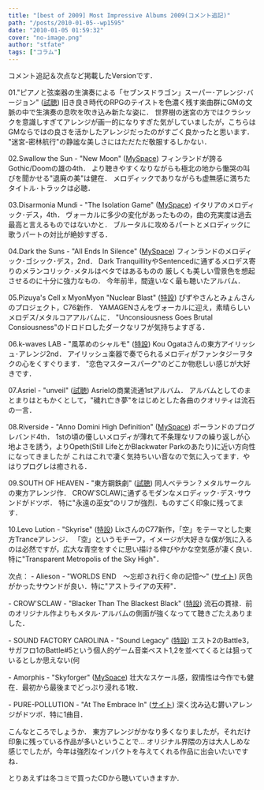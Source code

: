 ```yaml
---
title: "[best of 2009] Most Impressive Albums 2009(コメント追記)"
path: "/posts/2010-01-05--wp1595"
date: "2010-01-05 01:59:32"
cover: "no-image.png"
author: "stfate"
tags: ["コラム"]
---
```



コメント追記＆次点など掲載したVersionです．

01."ピアノと弦楽器の生演奏による「セブンスドラゴン」スーパー･アレンジ･バージョン"
(<a href="http://5pb.jp/records/release/detail/detail.php?records_product_code=VGCD-0167">試聴</a>)
旧き良き時代のRPGのテイストを色濃く残す楽曲群にGMの文脈の中で生演奏の息吹を吹き込み新たな姿に．
世界樹の迷宮の方ではクラシックを意識しすぎてアレンジが画一的になりすぎた気がしていましたが，こちらはGMならではの良さを活かしたアレンジだったのがすごく良かったと思います．
"迷宮-密林航行"の静謐な美しさにはただただ敬服するしかない．

02.Swallow the Sun - "New Moon" (<a href="http://www.myspace.com/swallowthesundoom">MySpace</a>)
フィンランドが誇るGothic/Doomの雄の4th．
より聴きやすくなりながらも極北の地から慟哭の叫びを聞かせる"退廃の美"は健在．
メロディックでありながらも虚無感に満ちたタイトル･トラックは必聴．

03.Disarmonia Mundi - "The Isolation Game" (<a href="http://www.myspace.com/disarmoniamundi">MySpace</a>)
イタリアのメロディック･デス，4th．
ヴォーカルに多少の変化があったものの，曲の充実度は過去最高と言えるものではないかと．
ブルータルに攻めるパートとメロディックに歌うパートの対比が絶妙すぎる．

04.Dark the Suns - "All Ends In Silence" (<a href="http://www.myspace.com/darkthesuns">MySpace</a>)
フィンランドのメロディック･ゴシック･デス，2nd．
Dark TranquillityやSentencedに通ずるメロデス寄りのメランコリック･メタルはベタではあるものの
厳しくも美しい雪景色を想起させるのに十分に強力なもの．
今年前半，間違いなく最も聴いたアルバム．

05.Pizuya's Cell x MyonMyon "Nuclear Blast" (<a href="http://pm.pizuya.com/c76/">特設</a>)
ぴずやさんとみょんさんのプロジェクト，C76新作．
YAMAGENさんをヴォーカルに迎え，素晴らしいメロデス/メタルコアアルバムに．
"Unconsiousness Goes Brutal Consiousness"のドロドロしたダークなリフが気持ちよすぎる．

06.k-waves LAB - "風萃めのシャルモ" (<a href="http://kou-ogata.net/kaze.html">特設</a>)
Kou Ogataさんの東方アイリッシュ･アレンジ2nd．
アイリッシュ楽器で奏でられるメロディがファンタジーヲタクの心をくすぐります．
"恋色マスタースパーク"のどこか物悲しい感じが大好きです．

07.Asriel - "unveil" (<a href="http://5pb.jp/records/release/detail/detail.php?records_product_code=VGCD-0165">試聴</a>)
Asrielの商業流通1stアルバム．
アルバムとしてのまとまりはともかくとして，"穢れ亡き夢"をはじめとした各曲のクオリティは流石の一言．

08.Riverside - "Anno Domini High Definition" (<a href="http://www.myspace.com/riversidepl">MySpace</a>)
ポーランドのプログレバンド4th．
1stの頃の優しいメロディが薄れて不条理なリフの繰り返しが心地よさを誘う，よりOpeth(Still LifeとかBlackwater Parkのあたり)に近い方向性になってきましたが
これはこれで凄く気持ちいい音なので気に入ってます．やはりプログレは癒される．

09.SOUTH OF HEAVEN - "東方鋼鉄劇" (<a href="http://s-o-h.jp/products/">試聴</a>)
同人ベテラン？メタルサークルの東方アレンジ作．
CROW'SCLAWに通ずるモダンなメロディック･デス･サウンドがドツボ．
特に"永遠の巫女"のリフが強烈．ものすごく印象に残ってます．

10.Levo Lution - "Skyrise" (<a href="http://www.levolution.info/skyrise/">特設</a>)
LixさんのC77新作，「空」をテーマとした東方Tranceアレンジ．
「空」というモチーフ，イメージが大好きな僕が気に入るのは必然ですが，広大な青空をすぐに思い描ける伸びやかな空気感が凄く良い．
特に"Transparent Metropolis of the Sky High"．

<p style="margin-top:15px">次点：
- Alieson - "WORLDS END　～忘却され行く命の記憶～" (<a href="http://www.alieson.net/html/">サイト</a>)
灰色がかったサウンドが良い．特に"アストライアの天秤"．</p>

<p style="margin-top:15px">- CROW'SCLAW - "Blacker Than The Blackest Black" (<a href="http://black.crowsclaw.info/">特設</a>)
流石の貫禄．前のオリジナル作よりもメタル･アルバムの側面が強くなってて聴きごたえありました．</p>

<p style="margin-top:15px">- SOUND FACTORY CAROLINA - "Sound Legacy" (<a href="http://carolina.web.infoseek.co.jp/slinfo.html">特設</a>)
エスト2のBattle3，サガフロ1のBattle#5という個人的ゲーム音楽ベスト1,2を並べてくるとは狙っているとしか思えない(何</p>

<p style="margin-top:15px">- Amorphis - "Skyforger" (<a href="http://www.myspace.com/amorphis">MySpace</a>)
壮大なスケール感，叙情性は今作でも健在．最初から最後までどっぷり浸れる1枚．</p>

<p style="margin-top:15px">- PURE-POLLUTION - "At The Embrace In" (<a href="http://www.snv.jp/">サイト</a>)
深く沈み込む欝いアレンジがドツボ．特に1曲目．</p>


<p style="margin-top:15px">こんなところでしょうか．
東方アレンジがかなり多くなりましたが，それだけ印象に残っている作品が多いということで…
オリジナル界隈の方は大人しめな感じでしたが，今年は強烈なインパクトを与えてくれる作品に出会いたいですね．</p>
とりあえずは冬コミで買ったCDから聴いていきますか．</p>